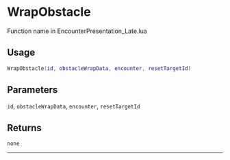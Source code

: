 # WrapObstacle
Function name in EncounterPresentation_Late.lua
## Usage
```lua
WrapObstacle(id, obstacleWrapData, encounter, resetTargetId)
```
## Parameters
`id`, `obstacleWrapData`, `encounter`, `resetTargetId`
## Returns
`none`

---